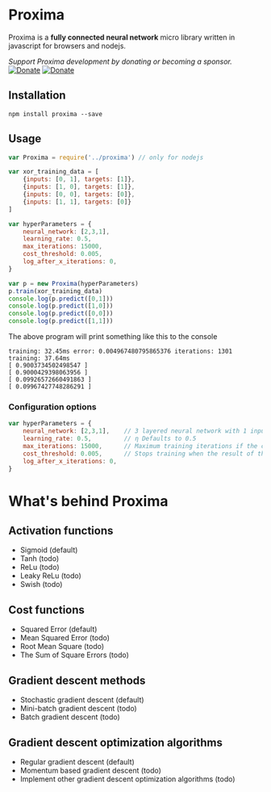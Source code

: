 # Proxima
Proxima is a **fully connected neural network** micro library written in javascript for browsers and nodejs.
 
_Support Proxima development by donating or becoming a sponsor._   
[![Donate](https://img.shields.io/badge/Donate-PayPal-green.svg)](https://www.paypal.com/cgi-bin/webscr?cmd=_donations&business=878QVT5YLAQC2&currency_code=EUR&source=url)
[![Donate](http://img.shields.io/liberapay/patrons/wdrap.svg?logo=liberapay)](https://liberapay.com/wdrap/donate)
 
## Installation
```
npm install proxima --save
```
## Usage
```javascript
var Proxima = require('../proxima') // only for nodejs

var xor_training_data = [
    {inputs: [0, 1], targets: [1]},
    {inputs: [1, 0], targets: [1]},
    {inputs: [0, 0], targets: [0]},
    {inputs: [1, 1], targets: [0]}
]

var hyperParameters = {
    neural_network: [2,3,1],
    learning_rate: 0.5,
    max_iterations: 15000,
    cost_threshold: 0.005,
    log_after_x_iterations: 0,
}

var p = new Proxima(hyperParameters)
p.train(xor_training_data)
console.log(p.predict([0,1]))
console.log(p.predict([1,0]))
console.log(p.predict([0,0]))
console.log(p.predict([1,1]))
```
The above program will print something like this to the console
```
training: 32.45ms error: 0.004967480795865376 iterations: 1301
training: 37.64ms
[ 0.9003734502498547 ]
[ 0.9000429398063956 ]
[ 0.09926572660491863 ]
[ 0.09967427748286291 ]
```
### Configuration options

```javascript
var hyperParameters = {
    neural_network: [2,3,1],    // 3 layered neural network with 1 input layer with 2 nodes, 1 hidden layer with 3 nodes and 1 output layer with 1 node
    learning_rate: 0.5,         // η Defaults to 0.5
    max_iterations: 15000,      // Maximum training iterations if the cost_threshold in not reached
    cost_threshold: 0.005,      // Stops training when the result of the cost/loss function is less, defaults to 0.05  
    log_after_x_iterations: 0,
}
```

# What's behind Proxima
## Activation functions
- Sigmoid (default)
- Tanh (todo)
- ReLu (todo)
- Leaky ReLu (todo)
- Swish (todo)

## Cost functions
- Squared Error (default)
- Mean Squared Error (todo)
- Root Mean Square (todo)
- The Sum of Square Errors (todo)

## Gradient descent methods
- Stochastic gradient descent (default)
- Mini-batch gradient descent (todo)
- Batch gradient descent (todo)

## Gradient descent optimization algorithms
- Regular gradient descent (default)
- Momentum based gradient descent (todo)             
- Implement other gradient descent optimization algorithms (todo)
 